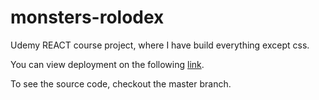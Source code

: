# monsters-rolodex

Udemy REACT course project, where I have build everything except css.

You can view deployment on the following [link](https://lev-ts.github.io/monsters-rolodex/).

To see the source code, checkout the master branch.
